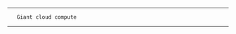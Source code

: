 

---------------------------------------

       Giant cloud compute 

---------------------------------------
